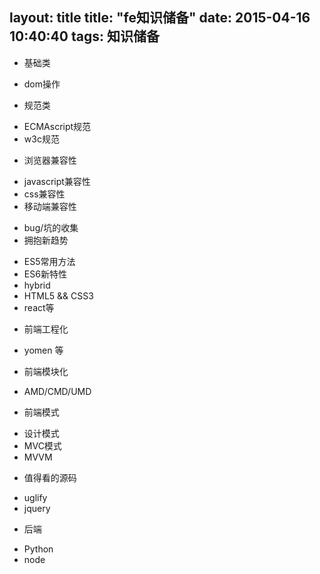 layout: title
title: "fe知识储备"
date: 2015-04-16 10:40:40
tags: 知识储备
---
+ 基础类
 - dom操作
+ 规范类
 - ECMAscript规范
 - w3c规范
+ 浏览器兼容性
 - javascript兼容性
 - css兼容性
 - 移动端兼容性
+ bug/坑的收集
+ 拥抱新趋势
 - ES5常用方法
 - ES6新特性
 - hybrid
 - HTML5 && CSS3
 - react等
+ 前端工程化
 - yomen 等 
+ 前端模块化
 - AMD/CMD/UMD
+ 前端模式
 - 设计模式
 - MVC模式
 - MVVM
+ 值得看的源码
 - uglify
 - jquery
+ 后端
 - Python
 - node
